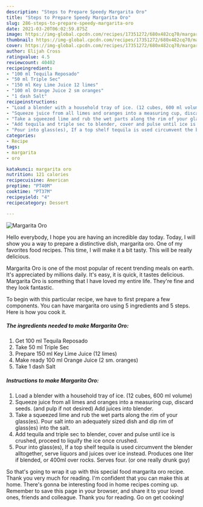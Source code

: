 ```yaml
---
description: "Steps to Prepare Speedy Margarita Oro"
title: "Steps to Prepare Speedy Margarita Oro"
slug: 286-steps-to-prepare-speedy-margarita-oro
date: 2021-03-20T06:02:59.875Z
image: https://img-global.cpcdn.com/recipes/17351272/680x482cq70/margarita-oro-recipe-main-photo.jpg
thumbnail: https://img-global.cpcdn.com/recipes/17351272/680x482cq70/margarita-oro-recipe-main-photo.jpg
cover: https://img-global.cpcdn.com/recipes/17351272/680x482cq70/margarita-oro-recipe-main-photo.jpg
author: Elijah Cross
ratingvalue: 4.5
reviewcount: 40402
recipeingredient:
- "100 ml Tequila Reposado"
- "50 ml Triple Sec"
- "150 ml Key Lime Juice 12 limes"
- "100 ml Orange Juice 2 sm oranges"
- "1 dash Salt"
recipeinstructions:
- "Load a blender with a household tray of ice. (12 cubes, 600 ml volume)"
- "Squeeze juice from all limes and oranges into a measuring cup, discard seeds. (and pulp if not desired) Add juices into blender."
- "Take a squeezed lime and rub the wet parts along the rim of your glass(es). Pour salt into an adequately sized dish and dip rim of glass(es) into the salt."
- "Add tequila and triple sec to blender, cover and pulse until ice is crushed, proceed to liquify the ice once crushed."
- "Pour into glass(es), If a top shelf tequila is used circumvent the blender alltogether, serve liquors and juices over ice instead. Produces one liter if blended, or 400ml over rocks. Serves four. (or one really drunk guy)"
categories:
- Recipe
tags:
- margarita
- oro

katakunci: margarita oro 
nutrition: 121 calories
recipecuisine: American
preptime: "PT40M"
cooktime: "PT37M"
recipeyield: "4"
recipecategory: Dessert

---
```



![Margarita Oro](https://img-global.cpcdn.com/recipes/17351272/680x482cq70/margarita-oro-recipe-main-photo.jpg)

Hello everybody, I hope you are having an incredible day today. Today, I will show you a way to prepare a distinctive dish, margarita oro. One of my favorites food recipes. This time, I will make it a bit tasty. This will be really delicious.

Margarita Oro is one of the most popular of recent trending meals on earth. It's appreciated by millions daily. It's easy, it is quick, it tastes delicious. Margarita Oro is something that I have loved my entire life. They're fine and they look fantastic.




To begin with this particular recipe, we have to first prepare a few components. You can have margarita oro using 5 ingredients and 5 steps. Here is how you cook it.

<!--inarticleads1-->

##### The ingredients needed to make Margarita Oro:

1. Get 100 ml Tequila Reposado
1. Take 50 ml Triple Sec
1. Prepare 150 ml Key Lime Juice (12 limes)
1. Make ready 100 ml Orange Juice (2 sm. oranges)
1. Take 1 dash Salt




<!--inarticleads2-->

##### Instructions to make Margarita Oro:

1. Load a blender with a household tray of ice. (12 cubes, 600 ml volume)
1. Squeeze juice from all limes and oranges into a measuring cup, discard seeds. (and pulp if not desired) Add juices into blender.
1. Take a squeezed lime and rub the wet parts along the rim of your glass(es). Pour salt into an adequately sized dish and dip rim of glass(es) into the salt.
1. Add tequila and triple sec to blender, cover and pulse until ice is crushed, proceed to liquify the ice once crushed.
1. Pour into glass(es), If a top shelf tequila is used circumvent the blender alltogether, serve liquors and juices over ice instead. Produces one liter if blended, or 400ml over rocks. Serves four. (or one really drunk guy)




So that's going to wrap it up with this special food margarita oro recipe. Thank you very much for reading. I'm confident that you can make this at home. There's gonna be interesting food in home recipes coming up. Remember to save this page in your browser, and share it to your loved ones, friends and colleague. Thank you for reading. Go on get cooking!
